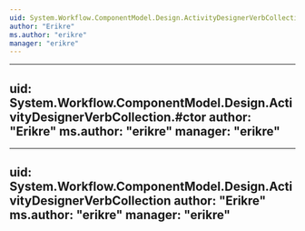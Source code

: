 ```yaml
---
uid: System.Workflow.ComponentModel.Design.ActivityDesignerVerbCollection.#ctor(System.Collections.Generic.IEnumerable{System.Workflow.ComponentModel.Design.ActivityDesignerVerb})
author: "Erikre"
ms.author: "erikre"
manager: "erikre"
---
```


---
uid: System.Workflow.ComponentModel.Design.ActivityDesignerVerbCollection.#ctor
author: "Erikre"
ms.author: "erikre"
manager: "erikre"
---

---
uid: System.Workflow.ComponentModel.Design.ActivityDesignerVerbCollection
author: "Erikre"
ms.author: "erikre"
manager: "erikre"
---
